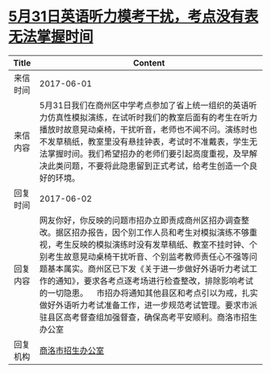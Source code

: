 # <a href="http://www.shangluo.gov.cn/zmhd/ldxxxx.jsp?urltype=leadermail.LeaderMailContentUrl&wbtreeid=1112&leadermailid=4180">5月31日英语听力模考干扰，考点没有表无法掌握时间</a>
| Title |                                                                                                                         Content                                                                                                                          |
|:-----:|----------------------------------------------------------------------------------------------------------------------------------------------------------------------------------------------------------------------------------------------------------|
| 来信时间  | 2017-06-01                                                                                                                                                                                                                                               |
| 来信内容  | 5月31日我们在商州区中学考点参加了省上统一组织的英语听力仿真性模拟演练，在试听时我们的教室后面有的考生在听力播放时故意晃动桌椅，干扰听音，老师也不闻不问。演练时也不发草稿纸，教室里没有悬挂钟表，考试时不准戴表，学生无法掌握时间。我们希望招办的老师们要引起高度重视，及早解决此类问题，不要将此隐患留到正式考试，给考生创造一个良好的环境。                                                                                 |
| 回复时间  | 2017-06-02                                                                                                                                                                                                                                               |
| 回复内容  | 网友你好，你反映的问题市招办立即责成商州区招办调查整改。据区招办报告，因个别工作人员和考生对模拟演练不够重视，考生反映的模拟演练时没有发草稿纸、教室不挂时钟、个别考生故意晃动桌椅干扰听音、个别监考教师责任心不强等问题基本属实。商州区已下发《关于进一步做好外语听力考试工作的通知》，要求各考点逐考场进行检查整改，排除影响考试的一切隐患。    市招办将通知其他县区和考点引以为戒，扎实做好外语听力考试准备工作，进一步规范考试管理。要求市派驻县区高考督查组加强督查，确保高考平安顺利。商洛市招生办公室 |
| 回复机构  | <a href="../../category/agencies/商洛市招生办公室.md">商洛市招生办公室</a>                                                                                                                                                                                               |